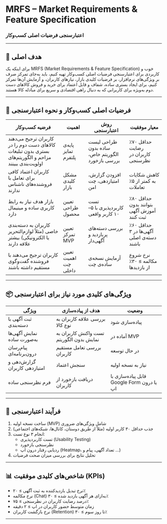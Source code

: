 # MRFS – Market Requirements & Feature Specification   
### اعتبارسنجی فرضیات اصلی کسب‌وکار  

---

## 🎯 هدف اصلی  
برای اینکه یک MRFS (Market Requirements & Feature Specification) خوب و کاربردی برای اعتبارسنجی فرضیات اصلی کسب‌وکار تهیه کنیم، باید به‌جای تمرکز صرف بر ویژگی‌های نرم‌افزار، بر فرضیات کلیدی بازار، نیازهای کاربران، و آزمایش آن‌ها تمرکز کنیم، برای ایجاد بستری ساده، شفاف و قابل اعتماد برای خرید و فروش کالاهای دست دوم به‌ویژه برای کاربرانی که به دنبال راهی اقتصادی و سریع برای مبادله کالا هستند.



---

## 🧠 فرضیات اصلی کسب‌وکار و نحوه اعتبارسنجی

| فرضیه کسب‌وکار | اهمیت | روش اعتبارسنجی | معیار موفقیت |
|----------------|--------|------------------|----------------|
| کاربران ترجیح می‌دهند کالاهای دست دوم را در بستری بدون تبلیغات مزاحم و الگوریتم‌های اولویت‌بندی ببینند | پایه‌ی تمایز پلتفرم | طراحی لیست ساده بدون الگوریتم خاص، بررسی بازخورد | حداقل ۷۰٪ رضایت کاربران در نظرسنجی |
| کاربران اعتماد کافی برای تعامل با فروشنده‌های ناشناس ندارند | مشکل کلیدی بازار | افزودن گزارش، امتیازدهی، چت امن | کاهش شکایات به کمتر از ۵٪ تعاملات |
| بازار هدف نیاز به رابط کاربری ساده و مینیمال دارد | تعیین طراحی محصول | تست کاربردپذیری با ۵–۱۰ کاربر واقعی | حداقل ۸۰٪ بتوانند بدون آموزش آگهی ثبت کنند |
| کاربران به دسته‌بندی خاصی (مثلاً لوازم‌التحریر یا الکترونیکی) بیشتر علاقه دارند | تعیین تمرکز MVP | بررسی دسته‌های پربازدید و آگهی‌دار | حداقل ۶۰٪ آگهی‌ها در ۳ دسته‌ی اصلی باشند |
| کاربران ترجیح می‌دهند با فروشنده گفت‌وگوی مستقیم داشته باشند | تعیین اهمیت چت داخلی | آزمایش نسخه‌ی ساده‌ی چت | نرخ شروع مکالمه ≥ ۳۰٪ از بازدیدها |

---

## 📦 ویژگی‌های کلیدی مورد نیاز برای اعتبارسنجی

| ویژگی | هدف از پیاده‌سازی | وضعیت |
|--------|-------------------|--------|
| ثبت آگهی با دسته‌بندی | بررسی علاقه کاربران به نوع کالا | پیاده‌سازی شود |
| نمایش آگهی‌ها به‌صورت ساده | تست واکنش کاربران به نمایش بدون الگوریتم | آماده در MVP |
| پیام‌رسان درون‌برنامه‌ای | بررسی تعامل مستقیم کاربران | در حال توسعه |
| گزارش‌دهی و امتیازدهی کاربران | سنجش اعتماد | نیاز به نسخه اولیه |
| فرم نظرسنجی ساده | دریافت بازخورد از کاربران | قابل پیاده‌سازی با Google Form یا درون اپ |

---

## 🧪 فرآیند اعتبارسنجی

1. ساخت نسخه اولیه (MVP) شامل ویژگی‌های ضروری  
2. جذب حداقل ۳۰ کاربر اولیه (مثلاً از طریق دوستان، کانال‌ها، شبکه‌های اجتماعی)  
3. انجام ۳ نوع تست:  
   - تست کاربردپذیری (Usability Testing)  
   - نظرسنجی بازخورد  
   - ردیابی رفتار درون اپ (Heatmap، تعداد آگهی، پیام و ...)  
4. تحلیل نتایج برای بررسی میزان صحت فرضیات

---

## 📊 شاخص‌های کلیدی موفقیت (KPIs)

- نرخ تبدیل بازدیدکننده به ثبت آگهی ≥ ۲۰٪  
- نرخ مکالمه (Chat) به‌ازای هر آگهی بازدید شده ≥ ۳۰٪  
- درصد رضایت کاربران در نظرسنجی ≥ ۷۵٪  
- زمان متوسط حضور کاربران در اپ ≥ ۲ دقیقه  
- نرخ بازگشت کاربران (Retention) تا روز سوم ≥ ۳۰٪  

---
